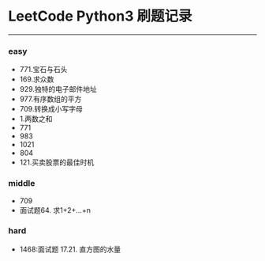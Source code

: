 # LeetCode Python3 刷题记录
***
### easy
- 771.宝石与石头
- 169.求众数
- 929.独特的电子邮件地址
- 977.有序数组的平方
- 709.转换成小写字母
- 1.两数之和
- 771
- 983
- 1021
- 804
- 121.买卖股票的最佳时机

### middle
- 709
- 面试题64. 求1+2+…+n

### hard
- 1468:面试题 17.21. 直方图的水量